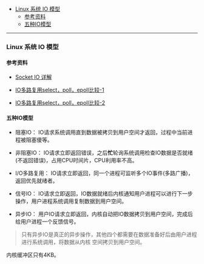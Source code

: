 
<!-- vim-markdown-toc GFM -->

- [Linux 系统 IO 模型](#linux-系统-io-模型)
  - [参考资料](#参考资料)
  - [五种IO模型](#五种io模型)

<!-- vim-markdown-toc -->

---


### Linux 系统 IO 模型

#### 参考资料
- [Socket IO 详解](https://github.com/CyC2018/CS-Notes/blob/master/notes/Socket.md)

- [IO多路复用select，poll，epoll比较-1](https://www.cnblogs.com/aspirant/p/9166944.html)

- [IO多路复用select，poll，epoll比较-2](https://www.jianshu.com/p/397449cadc9a)


#### 五种IO模型

- 阻塞IO： IO请求系统调用直到数据被拷贝到用户空间才返回，过程中当前进程被阻塞傻等。

- 非阻塞IO： IO请求立即返回错误，之后**忙**轮询系统调用检查IO数据是否就绪(不返回错误)，占用CPU时间片，CPU利用率不高。

- I/O多路复用： IO请求立即返回，同一个进程可监听多个IO事件(多路广播)，返回优先就绪者。

- 信号IO： IO请求立即返回，IO数据就绪后内核通知用户进程可以进行下一步操作，用户进程系统调用复制数据到用户空间。

- 异步IO： 用户IO请求立即返回，内核自动把IO数据拷贝到用户空间，完成后给用户进程一个反馈信号。

> 只有异步IO是真正的异步操作，其他四个都需要在数据准备好后由用户进程进行系统调用，将数据从内核
  空间拷贝到用户空间。


内核缓冲区只有4KB。

